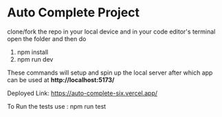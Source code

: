 # Auto Complete Project

clone/fork the repo in your local device and in your code editor's terminal open the folder and then do

1. npm install
2. npm run dev

These commands will setup and spin up the local server after which app can be used at **http://localhost:5173/**

Deployed Link: https://auto-complete-six.vercel.app/

To Run the tests use : npm run test
